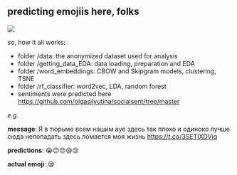 ## predicting emojiis here, folks

![](https://i.kym-cdn.com/photos/images/original/001/274/468/20b.gif)

so, how it all works:

* folder /data: the anonymized dataset used for analysis
* folder /getting_data_EDA: data loading, preparation and EDA 
* folder /word_embeddings: CBOW and Skipgram models, clustering, TSNE 
* folder /rf_classifier: word2vec, LDA, random forest
* sentiments were predicted here https://github.com/olgasilyutina/socialsent/tree/master

*e.g.*

**message**: Я в тюрьме всем нашим ауе здесь так плохо и одиноко лучше сюда непопадать здесь ломается моя жизнь https://t.co/3SETIXDVjq

**predictions**: 😭😔😒😪😢

**actual emoji**: 😪
